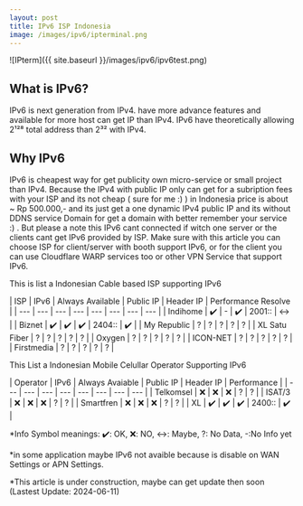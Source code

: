 ```yaml
---
layout: post
title: IPv6 ISP Indonesia
image: /images/ipv6/ipterminal.png
---
```


![IPterm]({{ site.baseurl }}/images/ipv6/ipv6test.png)

## What is IPv6?
IPv6 is next generation from IPv4. have more advance features and available for more host can get IP than IPv4. IPv6 have theoretically allowing 2¹²⁸ total address than 2³² with IPv4.

## Why IPv6
IPv6 is cheapest way for get publicity own micro-service or small project than IPv4. Because the IPv4 with public IP only can get for a subription fees with your ISP and its not cheap ( sure for me :) ) in Indonesia price is about ~ Rp 500.000,- and its just get a one dynamic IPv4 public IP and its without DDNS service Domain for get a domain with better remember your service :) .
But please a note this IPv6 cant connected if witch one server or the clients cant get IPv6 provided by ISP. Make sure with this article you can choose ISP for client/server with booth support IPv6, or for the client you can use Cloudflare WARP services too or other VPN Service that support IPv6.


This is list a Indonesian Cable based ISP supporting IPv6

| ISP | IPv6 | Always Available | Public IP | Header IP | Performance Resolve |
| --- | --- | --- | --- | --- | --- | --- | --- |
| Indihome | ✔️ | - | ✔️ | 2001:: | ↔️ |
| Biznet | ✔️ | ✔️ | ✔️ | 2404:: | ✔️ |
| My Republic | ? | ? | ? | ? | ? |
| XL Satu Fiber | ? | ? | ? | ? | ? |
| Oxygen | ? | ? | ? | ? | ? |
| ICON-NET | ? | ? | ? | ? | ? |
| Firstmedia | ? | ? | ? | ? | ? |


This List a Indonesian Mobile Celullar Operator Supporting IPv6

| Operator | IPv6 | Always Avaiable | Public IP | Header IP | Performance |
| --- | --- | --- | --- | --- | --- | --- | --- |
| Telkomsel  | ❌ | ❌ | ❌ | ?  | ? |
| ISAT/3  | ❌ | ❌ | ❌ | ?  | ? |
| Smartfren  | ❌ | ❌ | ❌ | ?  | ? |
| XL  | ✔️ | ✔️ | ✔️ | 2400:: | ✔️ |


*Info Symbol meanings: ✔️: OK, ❌: NO, ↔️: Maybe, ?: No Data, -:No Info yet

*in some application maybe IPv6 not avaible because is disable on WAN Settings or APN Settings.

*This article is under construction, maybe can get update then soon (Lastest Update: 2024-06-11)
